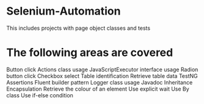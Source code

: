 # Selenium-Automation
This includes projects with page object classes and tests

# The following areas are covered

Button click
Actions class usage
JavaScriptExecutor interface usage
Radion button click
Checkbox select
Table identification
Retrieve table data
TestNG Assertions
Fluent builder pattern
Logger class usage
Javadoc 
Inheritance
Encapsulation
Retrieve the colour of an element
Use explicit wait
Use By class 
Use if-else condition
